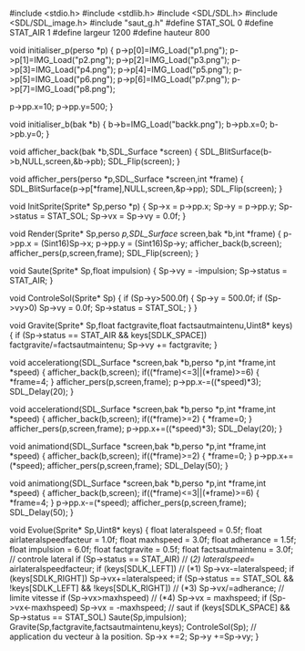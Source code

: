 #include <stdio.h>
#include <stdlib.h>
#include <SDL/SDL.h>
#include <SDL/SDL_image.h>
#include "saut_g.h"
#define STAT_SOL 0
#define STAT_AIR 1
#define largeur 1200
#define hauteur 800

void initialiser_p(perso *p)
{
 p->p[0]=IMG_Load("p1.png");
 p->p[1]=IMG_Load("p2.png");
 p->p[2]=IMG_Load("p3.png");
 p->p[3]=IMG_Load("p4.png");
 p->p[4]=IMG_Load("p5.png");
 p->p[5]=IMG_Load("p6.png");
 p->p[6]=IMG_Load("p7.png");
 p->p[7]=IMG_Load("p8.png");

 p->pp.x=10;
 p->pp.y=500;
}

void initialiser_b(bak *b)
{
b->b=IMG_Load("backk.png");
b->pb.x=0;
b->pb.y=0;
}

void afficher_back(bak *b,SDL_Surface *screen)
{
SDL_BlitSurface(b->b,NULL,screen,&b->pb);
SDL_Flip(screen);
}

void afficher_pers(perso *p,SDL_Surface *screen,int *frame)
{
SDL_BlitSurface(p->p[*frame],NULL,screen,&p->pp);
SDL_Flip(screen);
}

void InitSprite(Sprite* Sp,perso *p)
{
	Sp->x = p->pp.x;
	Sp->y = p->pp.y;
	Sp->status = STAT_SOL;
	Sp->vx = Sp->vy = 0.0f;
}

void Render(Sprite* Sp,perso *p,SDL_Surface* screen,bak *b,int *frame)
{
	p->pp.x = (Sint16)Sp->x;
	p->pp.y = (Sint16)Sp->y;
	afficher_back(b,screen);
	afficher_pers(p,screen,frame);
	SDL_Flip(screen);
}

void Saute(Sprite* Sp,float impulsion)
{
	Sp->vy = -impulsion;
	Sp->status = STAT_AIR;
}

void ControleSol(Sprite* Sp)
{
	if (Sp->y>500.0f)
	{
		Sp->y = 500.0f;
		if (Sp->vy>0)
			Sp->vy = 0.0f;
		Sp->status = STAT_SOL;
	}
}

void Gravite(Sprite* Sp,float factgravite,float factsautmaintenu,Uint8* keys)
 {
	if (Sp->status == STAT_AIR && keys[SDLK_SPACE])
		factgravite/=factsautmaintenu;
	Sp->vy += factgravite;
}

void accelerationg(SDL_Surface *screen,bak *b,perso *p,int *frame,int *speed)
{
     afficher_back(b,screen);
    if((*frame)<=3||(*frame)>=6)
    {
        *frame=4;
    }
    afficher_pers(p,screen,frame);
    p->pp.x-=((*speed)*3);
    SDL_Delay(20);
}

void accelerationd(SDL_Surface *screen,bak *b,perso *p,int *frame,int *speed)
{
   afficher_back(b,screen);
    if((*frame)>=2)
    {
        *frame=0;
    }
    afficher_pers(p,screen,frame);
    p->pp.x+=((*speed)*3);
    SDL_Delay(20);
}

void animationd(SDL_Surface *screen,bak *b,perso *p,int *frame,int *speed)
{
    afficher_back(b,screen);
    if((*frame)>=2)
    {
        *frame=0;
    }
     p->pp.x+=(*speed);
     afficher_pers(p,screen,frame);
     SDL_Delay(50);
}

void animationg(SDL_Surface *screen,bak *b,perso *p,int *frame,int *speed)
{
    afficher_back(b,screen);
    if((*frame)<=3||(*frame)>=6)
    {
        *frame=4;
    }
    p->pp.x-=(*speed);
    afficher_pers(p,screen,frame);
    SDL_Delay(50);
}


void Evolue(Sprite* Sp,Uint8* keys)
{
	float lateralspeed = 0.5f;
	float airlateralspeedfacteur = 1.0f;
	float maxhspeed = 3.0f;
	float adherance = 1.5f;
	float impulsion = 6.0f;
	float factgravite = 0.5f;
	float factsautmaintenu = 3.0f;
// controle lateral
	if (Sp->status == STAT_AIR) // (*2)
		lateralspeed*= airlateralspeedfacteur;
	if (keys[SDLK_LEFT]) // (*1)
		Sp->vx-=lateralspeed;
	if (keys[SDLK_RIGHT])
		Sp->vx+=lateralspeed;
	if (Sp->status == STAT_SOL && !keys[SDLK_LEFT] && !keys[SDLK_RIGHT]) // (*3)
		Sp->vx/=adherance;
// limite vitesse
	if (Sp->vx>maxhspeed) // (*4)
		Sp->vx = maxhspeed;
	if (Sp->vx<-maxhspeed)
		Sp->vx = -maxhspeed;
// saut
	if (keys[SDLK_SPACE] && Sp->status == STAT_SOL)
		Saute(Sp,impulsion);
	Gravite(Sp,factgravite,factsautmaintenu,keys);
	ControleSol(Sp);
// application du vecteur à la position.
	Sp->x +=2;
	Sp->y +=Sp->vy;
}



